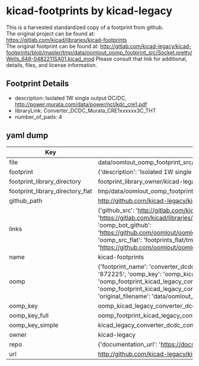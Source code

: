 # kicad-footprints by kicad-legacy  
This is a harvested standardized copy of a footprint from github.  
The original project can be found at:  
https://gitlab.com/kicad/libraries/kicad-footprints  
The original footprint can be found at:
http://gitlab.com/kicad-legacy/kicad-footprints/blob/master/tmp/data/oomlout_oomp_footprint_src/Socket.pretty/Wells_648-0482211SA01.kicad_mod
Please consult that link for additional, details, files, and license information.  
## Footprint Details
* description: Isolated 1W single output DC/DC, http://power.murata.com/data/power/ncl/kdc_cre1.pdf  
* libraryLink: Converter_DCDC_Murata_CRE1xxxxxx3C_THT  
* number_of_pads: 4  
## yaml dump  
| Key | Value |  
| --- | --- |  
| file | data/oomlout_oomp_footprint_src/kicad-footprints/Converter_DCDC.pretty/Converter_DCDC_Murata_CRE1xxxxxx3C_THT.kicad_mod |  
| footprint | {'description': 'Isolated 1W single output DC/DC, http://power.murata.com/data/power/ncl/kdc_cre1.pdf', 'libraryLink': 'Converter_DCDC_Murata_CRE1xxxxxx3C_THT', 'number_of_pads': 4} |  
| footprint_library_directory | footprint_library_owner/kicad-legacy_kicad-footprints |  
| footprint_library_directory_flat | tmp/data/oomlout_oomp_footprint_src/footprints_flat/kicad_legacy_converter_dcdc_converter_dcdc_murata_cre1xxxxxx3c_tht/working |  
| github_path | http://github.com/kicad-legacy/kicad-footprints/blob/master/tmp/data/oomlout_oomp_footprint_src/Converter_DCDC.pretty/Converter_DCDC_Murata_CRE1xxxxxx3C_THT.kicad_mod |  
| links | {'github_src': 'http://gitlab.com/kicad-legacy/kicad-footprints/blob/master/tmp/data/oomlout_oomp_footprint_src/Socket.pretty/Wells_648-0482211SA01.kicad_mod', 'github_src_repo': 'https://gitlab.com/kicad/libraries/kicad-footprints', 'oomp_bot': 'tmp/data/oomlout_oomp_footprint_src/footprints/kicad_legacy_converter_dcdc_converter_dcdc_murata_cre1xxxxxx3c_tht/working', 'oomp_bot_github': 'https://github.com/oomlout/oomlout_oomp_footprint_bot/tree/main/tmp/data/oomlout_oomp_footprint_src/footprints/kicad_legacy_converter_dcdc_converter_dcdc_murata_cre1xxxxxx3c_tht/working', 'oomp_src_flat': 'footprints_flat/tmp/data/oomlout_oomp_footprint_src/footprints_flat/kicad_legacy_converter_dcdc_converter_dcdc_murata_cre1xxxxxx3c_tht/working', 'oomp_src_flat_github': 'https://github.com/oomlout/oomlout_oomp_footprint_src/tree/main/tmp/data/oomlout_oomp_footprint_src/footprints_flat/kicad_legacy_converter_dcdc_converter_dcdc_murata_cre1xxxxxx3c_tht/working'} |  
| name | kicad-footprints |  
| oomp | {'footprint_name': 'converter_dcdc_murata_cre1xxxxxx3c_tht', 'library_name': 'converter_dcdc', 'md5': '872225e805192c9a2b004d97c1a262a7', 'md5_10': '872225e805', 'md5_5': '87222', 'md5_6': '872225', 'oomp_key': 'oomp_kicad_legacy_converter_dcdc_converter_dcdc_murata_cre1xxxxxx3c_tht', 'oomp_key_extra': 'oomp_footprint_kicad_legacy_converter_dcdc_converter_dcdc_murata_cre1xxxxxx3c_tht', 'oomp_key_full': 'oomp_footprint_kicad_legacy_converter_dcdc_converter_dcdc_murata_cre1xxxxxx3c_tht_872225', 'oomp_key_simple': 'kicad_legacy_converter_dcdc_converter_dcdc_murata_cre1xxxxxx3c_tht', 'original_filename': 'data/oomlout_oomp_footprint_src/kicad-footprints/Converter_DCDC.pretty/Converter_DCDC_Murata_CRE1xxxxxx3C_THT.kicad_mod', 'owner_name': 'kicad_legacy'} |  
| oomp_key | oomp_kicad_legacy_converter_dcdc_converter_dcdc_murata_cre1xxxxxx3c_tht |  
| oomp_key_full | oomp_footprint_kicad_legacy_converter_dcdc_converter_dcdc_murata_cre1xxxxxx3c_tht |  
| oomp_key_simple | kicad_legacy_converter_dcdc_converter_dcdc_murata_cre1xxxxxx3c_tht |  
| owner | kicad-legacy |  
| repo | {'documentation_url': 'https://docs.github.com/rest/repos/repos#get-a-repository', 'message': 'Not Found'} |  
| url | http://github.com/kicad-legacy/kicad-footprints |  

